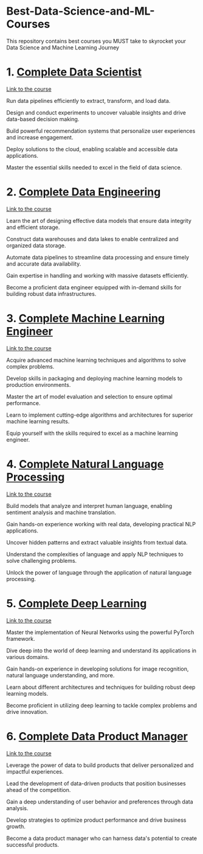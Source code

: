 # Best-Data-Science-and-ML-Courses
This repository contains best courses you MUST take to skyrocket your Data Science and Machine Learning Journey

# 1. [Complete Data Scientist](https://bit.ly/3wiIo8u)

[Link to the course](https://bit.ly/3wiIo8u)

Run data pipelines efficiently to extract, transform, and load data.

Design and conduct experiments to uncover valuable insights and drive data-based decision making.

Build powerful recommendation systems that personalize user experiences and increase engagement.

Deploy solutions to the cloud, enabling scalable and accessible data applications.

Master the essential skills needed to excel in the field of data science.

# 2. [Complete Data Engineering](https://bit.ly/3A9oVs5)

[Link to the course](https://bit.ly/3A9oVs5)

Learn the art of designing effective data models that ensure data integrity and efficient storage.

Construct data warehouses and data lakes to enable centralized and organized data storage.

Automate data pipelines to streamline data processing and ensure timely and accurate data availability.

Gain expertise in handling and working with massive datasets efficiently.

Become a proficient data engineer equipped with in-demand skills for building robust data infrastructures.

# 3. [Complete Machine Learning Engineer](https://bit.ly/3Tir8ub)

[Link to the course](https://bit.ly/3Tir8ub)

Acquire advanced machine learning techniques and algorithms to solve complex problems.

Develop skills in packaging and deploying machine learning models to production environments.

Master the art of model evaluation and selection to ensure optimal performance.

Learn to implement cutting-edge algorithms and architectures for superior machine learning results.

Equip yourself with the skills required to excel as a machine learning engineer.

# 4. [Complete Natural Language Processing](https://bit.ly/3T7J8qY)

[Link to the course](https://bit.ly/3T7J8qY)

Build models that analyze and interpret human language, enabling sentiment analysis and machine translation.

Gain hands-on experience working with real data, developing practical NLP applications.

Uncover hidden patterns and extract valuable insights from textual data.

Understand the complexities of language and apply NLP techniques to solve challenging problems.

Unlock the power of language through the application of natural language processing.

# 5. [Complete Deep Learning](https://bit.ly/3T5ppIo)

[Link to the course](https://bit.ly/3T5ppIo)

Master the implementation of Neural Networks using the powerful PyTorch framework.

Dive deep into the world of deep learning and understand its applications in various domains.

Gain hands-on experience in developing solutions for image recognition, natural language understanding, and more.

Learn about different architectures and techniques for building robust deep learning models.

Become proficient in utilizing deep learning to tackle complex problems and drive innovation.

# 6. [Complete Data Product Manager](https://bit.ly/3QGUtwi)

[Link to the course](https://bit.ly/3QGUtwi)

Leverage the power of data to build products that deliver personalized and impactful experiences.

Lead the development of data-driven products that position businesses ahead of the competition.

Gain a deep understanding of user behavior and preferences through data analysis.

Develop strategies to optimize product performance and drive business growth.

Become a data product manager who can harness data's potential to create successful products.
